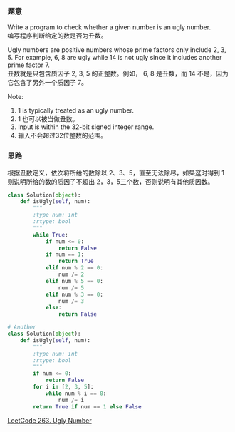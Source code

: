 ### 题意
Write a program to check whether a given number is an ugly number.  
编写程序判断给定的数是否为丑数。

Ugly numbers are positive numbers whose prime factors only include 2, 3, 5. For example, 6, 8 are ugly while 14 is not ugly since it includes another prime factor 7.  
丑数就是只包含质因子 2, 3, 5 的正整数。例如， 6, 8 是丑数，而 14 不是，因为它包含了另外一个质因子 7。

Note:  
1. 1 is typically treated as an ugly number.  
1. 1 也可以被当做丑数。  
2. Input is within the 32-bit signed integer range.  
2. 输入不会超过32位整数的范围。

### 思路
根据丑数定义，依次将所给的数除以 2、3、5，直至无法除尽，如果这时得到 1 则说明所给的数的质因子不超出 2，3，5三个数，否则说明有其他质因数。

```python
class Solution(object):
    def isUgly(self, num):
        """
        :type num: int
        :rtype: bool
        """
        while True:
            if num <= 0:
                return False
            if num == 1:
                return True
            elif num % 2 == 0:
                num /= 2
            elif num % 5 == 0:
                num /= 5
            elif num % 3 == 0:
                num /= 3
            else:
                return False

# Another
class Solution(object):
    def isUgly(self, num):
        """
        :type num: int
        :rtype: bool
        """
        if num <= 0:
            return False
        for i in [2, 3, 5]:
            while num % i == 0:
                num /= i
        return True if num == 1 else False
```
[LeetCode 263. Ugly Number](https://leetcode.com/problems/ugly-number/description/)

